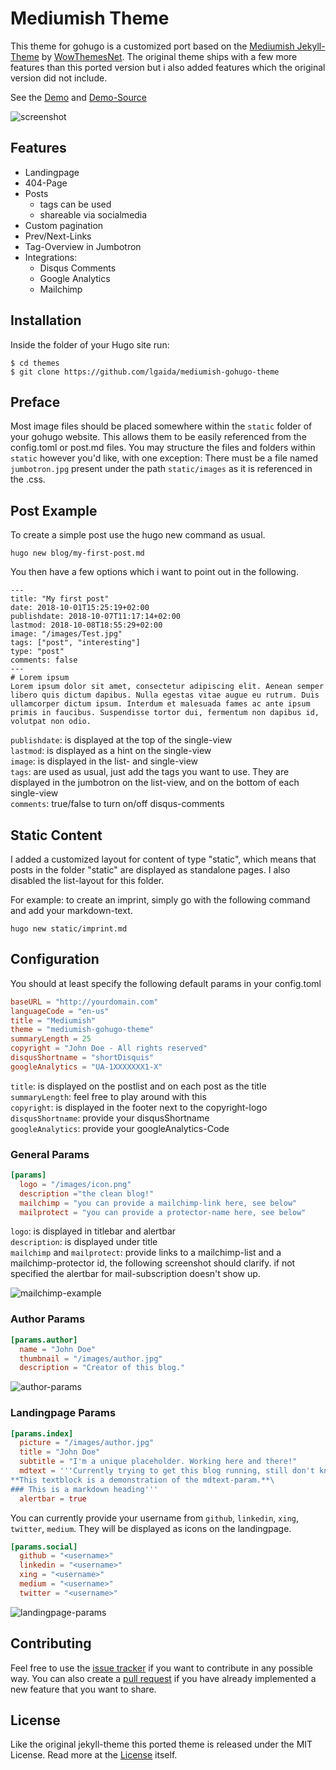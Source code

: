 # Mediumish Theme

This theme for gohugo is a customized port based on the [Mediumish Jekyll-Theme](//github.com/wowthemesnet/mediumish-theme-jekyll) by [WowThemesNet](//github.com/wowthemesnet). The original theme ships with a few more features than this ported version but i also added features which the original version did not include.

See the [Demo](https://lgaida.github.io/mediumish-gohugo-theme-demo) and [Demo-Source](https://github.com/lgaida/mediumish-gohugo-theme-demo)

![screenshot](https://raw.githubusercontent.com/lgaida/mediumish-gohugo-theme/master/images/screenshot.png)

## Features
+ Landingpage
+ 404-Page
+ Posts
    + tags can be used
    + shareable via socialmedia
+ Custom pagination
+ Prev/Next-Links
+ Tag-Overview in Jumbotron
+ Integrations:
    + Disqus Comments
    + Google Analytics
    + Mailchimp

## Installation
Inside the folder of your Hugo site run:

    $ cd themes
    $ git clone https://github.com/lgaida/mediumish-gohugo-theme

## Preface
Most image files should be placed somewhere within the `static` folder of your gohugo website. This allows them to be easily referenced from the config.toml or post.md files. You may structure the files and folders within `static` however you'd like, with one exception: There must be a file named `jumbotron.jpg` present under the path `static/images` as it is referenced in the .css.


## Post Example
To create a simple post use the hugo new command as usual.
```
hugo new blog/my-first-post.md
```

You then have a few options which i want to point out in the following.
```
---
title: "My first post"
date: 2018-10-01T15:25:19+02:00
publishdate: 2018-10-07T11:17:14+02:00
lastmod: 2018-10-08T18:55:29+02:00
image: "/images/Test.jpg"
tags: ["post", "interesting"]
type: "post"
comments: false
---
# Lorem ipsum
Lorem ipsum dolor sit amet, consectetur adipiscing elit. Aenean semper libero quis dictum dapibus. Nulla egestas vitae augue eu rutrum. Duis ullamcorper dictum ipsum. Interdum et malesuada fames ac ante ipsum primis in faucibus. Suspendisse tortor dui, fermentum non dapibus id, volutpat non odio.
```

`publishdate`: is displayed at the top of the single-view\
`lastmod`: is displayed as a hint on the single-view\
`image`: is displayed in the list- and single-view\
`tags`: are used as usual, just add the tags you want to use. They are displayed in the jumbotron on the list-view, and on the bottom of each single-view\
`comments`: true/false to turn on/off disqus-comments


## Static Content
I added a customized layout for content of type "static", which means that posts in the folder "static" are displayed as standalone pages. I also disabled the list-layout for this folder.

For example: to create an imprint, simply go with the following command and add your markdown-text.
```
hugo new static/imprint.md
```

## Configuration
You should at least specify the following default params in your config.toml
```toml
baseURL = "http://yourdomain.com"
languageCode = "en-us"
title = "Mediumish"
theme = "mediumish-gohugo-theme"
summaryLength = 25
copyright = "John Doe - All rights reserved"
disqusShortname = "shortDisquis"
googleAnalytics = "UA-1XXXXXXX1-X"
```
`title`: is displayed on the postlist and on each post as the title\
`summaryLength`: feel free to play around with this\
`copyright`: is displayed in the footer next to the copyright-logo\
`disqusShortname`: provide your disqusShortname\
`googleAnalytics`: provide your googleAnalytics-Code

### General Params
```toml
[params]
  logo = "/images/icon.png"
  description ="the clean blog!"
  mailchimp = "you can provide a mailchimp-link here, see below"
  mailprotect = "you can provide a protector-name here, see below"
```
`logo`: is displayed in titlebar and alertbar\
`description`: is displayed under title\
`mailchimp` and `mailprotect`: provide links to a mailchimp-list and a mailchimp-protector id, the following screenshot should clarify. if not specified the alertbar for mail-subscription doesn't show up.

![mailchimp-example](https://raw.githubusercontent.com/lgaida/mediumish-gohugo-theme/master/images/mailchimp.png)

### Author Params
```toml
[params.author]
  name = "John Doe"
  thumbnail = "/images/author.jpg"
  description = "Creator of this blog."
```
![author-params](https://raw.githubusercontent.com/lgaida/mediumish-gohugo-theme/master/images/authorpost.png)

### Landingpage Params
```toml
[params.index]
  picture = "/images/author.jpg"
  title = "John Doe"
  subtitle = "I'm a unique placeholder. Working here and there!"
  mdtext = '''Currently trying to get this blog running, still don't know what the blog will be about!\
**This textblock is a demonstration of the mdtext-param.**\
### This is a markdown heading'''
  alertbar = true
```
You can currently provide your username from `github`, `linkedin`, `xing`, `twitter`, `medium`. They will be displayed as icons on the landingpage.
```toml
[params.social]
  github = "<username>"
  linkedin = "<username>"
  xing = "<username>"
  medium = "<username>"
  twitter = "<username>"
```
![landingpage-params](https://raw.githubusercontent.com/lgaida/mediumish-gohugo-theme/master/images/landing.png)


## Contributing

Feel free to use the [issue tracker](//github.com/lgaida/mediumish-gohugo-theme/issues) if you want to contribute in any possible way.
You can also create a [pull request](//github.com/lgaida/mediumish-gohugo-theme/pulls) if you have already implemented a new feature that you want to share.

## License

Like the original jekyll-theme this ported theme is released under the MIT License. Read more at the [License](//github.com/lgaida/mediumish-gohugo-theme/blob/master/LICENSE) itself.
